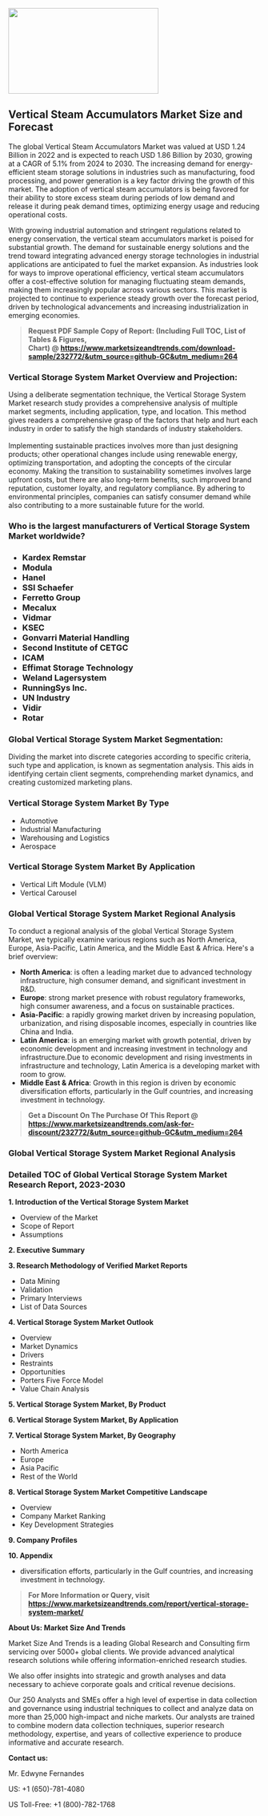 <p><img class="alignnone size-medium wp-image-20088" src="https://ffe5etoiles.com/wp-content/uploads/2024/12/MST1-300x171.png" alt="" width="300" height="171" /></p><h2>Vertical Steam Accumulators Market Size and Forecast</h2><p>The global Vertical Steam Accumulators Market was valued at USD 1.24 Billion in 2022 and is expected to reach USD 1.86 Billion by 2030, growing at a CAGR of 5.1% from 2024 to 2030. The increasing demand for energy-efficient steam storage solutions in industries such as manufacturing, food processing, and power generation is a key factor driving the growth of this market. The adoption of vertical steam accumulators is being favored for their ability to store excess steam during periods of low demand and release it during peak demand times, optimizing energy usage and reducing operational costs.</p><p>With growing industrial automation and stringent regulations related to energy conservation, the vertical steam accumulators market is poised for substantial growth. The demand for sustainable energy solutions and the trend toward integrating advanced energy storage technologies in industrial applications are anticipated to fuel the market expansion. As industries look for ways to improve operational efficiency, vertical steam accumulators offer a cost-effective solution for managing fluctuating steam demands, making them increasingly popular across various sectors. This market is projected to continue to experience steady growth over the forecast period, driven by technological advancements and increasing industrialization in emerging economies.</p></p><blockquote id="" class=""><strong>Request PDF Sample Copy of Report: (Including Full TOC, List of Tables &amp; Figures, Chart)&nbsp;@&nbsp;<strong><a href="https://www.marketsizeandtrends.com/download-sample/232772/&utm_source=github-GC&utm_medium=264" target="_blank">https://www.marketsizeandtrends.com/download-sample/232772/&utm_source=github-GC&utm_medium=264</a></strong></strong></blockquote><h3 id="" class="">Vertical Storage System Market&nbsp;Overview and Projection:</h3><p id="" class="">Using a deliberate segmentation technique, the Vertical Storage System Market research study provides a comprehensive analysis of multiple market segments, including application, type, and location. This method gives readers a comprehensive grasp of the factors that help and hurt each industry in order to satisfy the high standards of industry stakeholders. <br /> <br />Implementing sustainable practices involves more than just designing products; other operational changes include using renewable energy, optimizing transportation, and adopting the concepts of the circular economy. Making the transition to sustainability sometimes involves large upfront costs, but there are also long-term benefits, such improved brand reputation, customer loyalty, and regulatory compliance. By adhering to environmental principles, companies can satisfy consumer demand while also contributing to a more sustainable future for the world.</p><h3 id="" class="">Who is the largest manufacturers of&nbsp;Vertical Storage System Market worldwide?</h3><h3 class=""><p><ul><li>Kardex Remstar </li><li> Modula </li><li> Hanel </li><li> SSI Schaefer </li><li> Ferretto Group </li><li> Mecalux </li><li> Vidmar </li><li> KSEC </li><li> Gonvarri Material Handling </li><li> Second Institute of CETGC </li><li> ICAM </li><li> Effimat Storage Technology </li><li> Weland Lagersystem </li><li> RunningSys Inc. </li><li> UN Industry </li><li> Vidir </li><li> Rotar</li></ul></p></h3><h3 id="" class="">Global&nbsp;Vertical Storage System Market Segmentation:</h3><p id="" class="">Dividing the market into discrete categories according to specific criteria, such type and application, is known as segmentation analysis. This aids in identifying certain client segments, comprehending market dynamics, and creating customized marketing plans.</p><h3 id="" class="">Vertical Storage System Market&nbsp;By Type</h3><p><p><ul><li>Automotive</li><li> Industrial Manufacturing</li><li> Warehousing and Logistics</li><li> Aerospace</p></li></ul></p></p><h3 id="" class="">Vertical Storage System Market&nbsp;By Application</h3><p class=""><p><ul><li>Vertical Lift Module (VLM)</li><li> Vertical Carousel</li></ul></p></p><h3 id="" class="">Global Vertical Storage System Market Regional Analysis</h3><p id="" class="">To conduct a regional analysis of the global Vertical Storage System Market, we typically examine various regions such as North America, Europe, Asia-Pacific, Latin America, and the Middle East &amp; Africa. Here's a brief overview:</p><ul><li><strong>North America</strong>: is often a leading market due to advanced technology infrastructure, high consumer demand, and significant investment in R&amp;D.</li><li><strong>Europe</strong>: strong market presence with robust regulatory frameworks, high consumer awareness, and a focus on sustainable practices.</li><li><strong>Asia-Pacific</strong>: a rapidly growing market driven by increasing population, urbanization, and rising disposable incomes, especially in countries like China and India.</li><li><strong>Latin America</strong>: is an emerging market with growth potential, driven by economic development and increasing investment in technology and infrastructure.Due to economic development and rising investments in infrastructure and technology, Latin America is a developing market with room to grow.</li><li><strong>Middle East &amp; Africa</strong>: Growth in this region is driven by economic diversification efforts, particularly in the Gulf countries, and increasing investment in technology.</li></ul><blockquote id="" class=""><strong>Get a Discount On The Purchase Of This Report @ <strong><a href="https://www.marketsizeandtrends.com/ask-for-discount/232772/&utm_source=github-GC&utm_medium=264" target="_blank">https://www.marketsizeandtrends.com/ask-for-discount/232772/&utm_source=github-GC&utm_medium=264</a></strong></strong></blockquote><h3 id="" class="">Global Vertical Storage System Market Regional Analysis</h3><h3 id="" class="">Detailed TOC of Global Vertical Storage System Market Research Report, 2023-2030</h3><p id="" class=""><strong>1. Introduction of the Vertical Storage System Market</strong></p><ul><li>Overview of the Market</li><li>Scope of Report</li><li>Assumptions</li></ul><p id="" class=""><strong>2. Executive Summary</strong></p><p id="" class=""><strong>3. Research Methodology of Verified Market Reports</strong></p><ul><li>Data Mining</li><li>Validation</li><li>Primary Interviews</li><li>List of Data Sources</li></ul><p id="" class=""><strong>4. Vertical Storage System Market Outlook</strong></p><ul><li>Overview</li><li>Market Dynamics</li><li>Drivers</li><li>Restraints</li><li>Opportunities</li><li>Porters Five Force Model</li><li>Value Chain Analysis</li></ul><p id="" class=""><strong>5. Vertical Storage System Market, By Product</strong></p><p id="" class=""><strong>6. Vertical Storage System Market, By Application</strong></p><p id="" class=""><strong>7. Vertical Storage System Market, By Geography</strong></p><ul><li>North America</li><li>Europe</li><li>Asia Pacific</li><li>Rest of the World</li></ul><p id="" class=""><strong>8. Vertical Storage System Market Competitive Landscape</strong></p><ul><li>Overview</li><li>Company Market Ranking</li><li>Key Development Strategies</li></ul><p id="" class=""><strong>9. Company Profiles</strong></p><p id="" class=""><strong>10. Appendix</strong></p><ul><li>diversification efforts, particularly in the Gulf countries, and increasing investment in technology.</li></ul><blockquote id="" class=""><strong>For More Information or Query, visit <strong><strong><a href="https://www.marketsizeandtrends.com/report/vertical-storage-system-market/" target="_blank">https://www.marketsizeandtrends.com/report/vertical-storage-system-market/</a></strong></strong></strong></blockquote><p id="" class=""><strong>About Us: Market Size And Trends</strong></p><p id="" class="">Market Size And Trends is a leading Global Research and Consulting firm servicing over 5000+ global clients. We provide advanced analytical research solutions while offering information-enriched research studies.</p><p id="" class="">We also offer insights into strategic and growth analyses and data necessary to achieve corporate goals and critical revenue decisions.</p><p id="" class="">Our 250 Analysts and SMEs offer a high level of expertise in data collection and governance using industrial techniques to collect and analyze data on more than 25,000 high-impact and niche markets. Our analysts are trained to combine modern data collection techniques, superior research methodology, expertise, and years of collective experience to produce informative and accurate research.</p><p id="" class=""><strong>Contact us:</strong></p><p id="" class="">Mr. Edwyne Fernandes</p><p id="" class="">US: +1 (650)-781-4080</p><p id="" class="">US Toll-Free: +1 (800)-782-1768</p>
